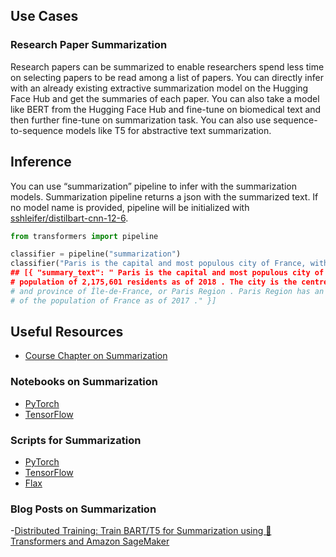 ## Use Cases 

### Research Paper Summarization
Research papers can be summarized to enable researchers spend less time on selecting papers to be read among a list of papers. You can directly infer with an already existing extractive summarization model on the Hugging Face Hub and get the summaries of each paper. You can also take a model like BERT from the Hugging Face Hub and fine-tune on biomedical text and then further fine-tune on summarization task. You can also use sequence-to-sequence models like T5 for abstractive text summarization.

## Inference
You can use “summarization” pipeline to infer with the summarization models. Summarization pipeline returns a json with the summarized text. If no model name is provided, pipeline will be initialized with [sshleifer/distilbart-cnn-12-6](https://huggingface.co/sshleifer/distilbart-cnn-12-6).

```python
from transformers import pipeline

classifier = pipeline("summarization")
classifier("Paris is the capital and most populous city of France, with an estimated population of 2,175,601 residents as of 2018, in an area of more than 105 square kilometres (41 square miles). The City of Paris is the centre and seat of government of the region and province of Île-de-France, or Paris Region, which has an estimated population of 12,174,880, or about 18 percent of the population of France as of 2017.”)
## [{ "summary_text": " Paris is the capital and most populous city of France, with an estimated 
# population of 2,175,601 residents as of 2018 . The city is the centre and seat of government of the region 
# and province of Île-de-France, or Paris Region . Paris Region has an estimated 18 percent 
# of the population of France as of 2017 ." }]
```

## Useful Resources
- [Course Chapter on Summarization](https://huggingface.co/course/chapter7/5?fw=pt)

### Notebooks on Summarization
- [PyTorch](https://github.com/huggingface/notebooks/blob/master/examples/summarization.ipynb)
- [TensorFlow](https://github.com/huggingface/notebooks/blob/master/examples/summarization-tf.ipynb)

### Scripts for Summarization
- [PyTorch](https://github.com/huggingface/notebooks/blob/master/examples/summarization.ipynb)
- [TensorFlow](https://github.com/huggingface/notebooks/blob/master/examples/summarization-tf.ipynb)
- [Flax](https://github.com/huggingface/transformers/tree/master/examples/flax/summarization)

### Blog Posts on Summarization
-[Distributed Training: Train BART/T5 for Summarization using 🤗 Transformers and Amazon SageMaker](https://huggingface.co/blog/sagemaker-distributed-training-seq2seq)